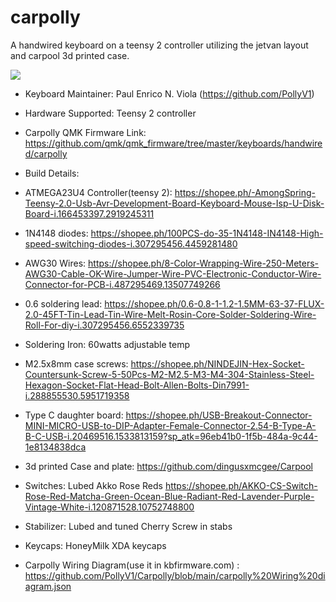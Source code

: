 # carpolly

A handwired keyboard on a teensy 2 controller utilizing the jetvan layout and carpool 3d printed case.

![](https://i.imgur.com/w691sNnl.png)


* Keyboard Maintainer: Paul Enrico N. Viola (https://github.com/PollyV1)
* Hardware Supported: Teensy 2 controller
* Carpolly QMK Firmware Link: https://github.com/qmk/qmk_firmware/tree/master/keyboards/handwired/carpolly

* Build Details:
* ATMEGA23U4 Controller(teensy 2): https://shopee.ph/-AmongSpring-Teensy-2.0-Usb-Avr-Development-Board-Keyboard-Mouse-Isp-U-Disk-Board-i.166453397.2919245311
* 1N4148 diodes: https://shopee.ph/100PCS-do-35-1N4148-IN4148-High-speed-switching-diodes-i.307295456.4459281480
* AWG30 Wires: https://shopee.ph/8-Color-Wrapping-Wire-250-Meters-AWG30-Cable-OK-Wire-Jumper-Wire-PVC-Electronic-Conductor-Wire-Connector-for-PCB-i.487295469.13507749266
* 0.6 soldering lead: https://shopee.ph/0.6-0.8-1-1.2-1.5MM-63-37-FLUX-2.0-45FT-Tin-Lead-Tin-Wire-Melt-Rosin-Core-Solder-Soldering-Wire-Roll-For-diy-i.307295456.6552339735
* Soldering Iron: 60watts adjustable temp
* M2.5x8mm case screws: https://shopee.ph/NINDEJIN-Hex-Socket-Countersunk-Screw-5-50Pcs-M2-M2.5-M3-M4-304-Stainless-Steel-Hexagon-Socket-Flat-Head-Bolt-Allen-Bolts-Din7991-i.288855530.5951719358
* Type C daughter board: https://shopee.ph/USB-Breakout-Connector-MINI-MICRO-USB-to-DIP-Adapter-Female-Connector-2.54-B-Type-A-B-C-USB-i.20469516.1533813159?sp_atk=96eb41b0-1f5b-484a-9c44-1e8134838dca
* 3d printed Case and plate: https://github.com/dingusxmcgee/Carpool
* Switches: Lubed Akko Rose Reds https://shopee.ph/AKKO-CS-Switch-Rose-Red-Matcha-Green-Ocean-Blue-Radiant-Red-Lavender-Purple-Vintage-White-i.120871528.10752748800
* Stabilizer: Lubed and tuned Cherry Screw in stabs
* Keycaps: HoneyMilk XDA keycaps

* Carpolly Wiring Diagram(use it in kbfirmware.com) : https://github.com/PollyV1/Carpolly/blob/main/carpolly%20Wiring%20diagram.json
